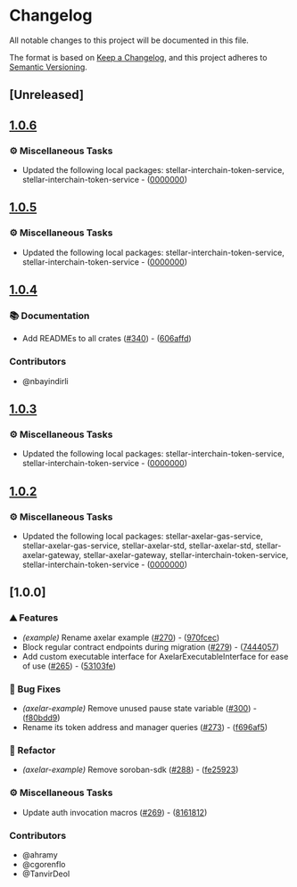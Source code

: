 # Changelog

All notable changes to this project will be documented in this file.

The format is based on [Keep a Changelog](https://keepachangelog.com/en/1.0.0/),
and this project adheres to [Semantic Versioning](https://semver.org/spec/v2.0.0.html).

## [Unreleased]

## [1.0.6](https://github.com/axelarnetwork/axelar-amplifier-stellar/compare/stellar-axelar-example-v1.0.5...stellar-axelar-example-v1.0.6)

### ⚙️ Miscellaneous Tasks

- Updated the following local packages: stellar-interchain-token-service, stellar-interchain-token-service - ([0000000](https://github.com/axelarnetwork/axelar-amplifier-stellar/commit/0000000))

## [1.0.5](https://github.com/axelarnetwork/axelar-amplifier-stellar/compare/stellar-axelar-example-v1.0.4...stellar-axelar-example-v1.0.5)

### ⚙️ Miscellaneous Tasks

- Updated the following local packages: stellar-interchain-token-service, stellar-interchain-token-service - ([0000000](https://github.com/axelarnetwork/axelar-amplifier-stellar/commit/0000000))

## [1.0.4](https://github.com/axelarnetwork/axelar-amplifier-stellar/compare/stellar-axelar-example-v1.0.3...stellar-axelar-example-v1.0.4)

### 📚 Documentation

- Add READMEs to all crates ([#340](https://github.com/axelarnetwork/axelar-amplifier-stellar/pull/340)) - ([606affd](https://github.com/axelarnetwork/axelar-amplifier-stellar/commit/606affdb67172cb6d6812f8d08f43b8f4ae6df95))

### Contributors

* @nbayindirli

## [1.0.3](https://github.com/axelarnetwork/axelar-amplifier-stellar/compare/stellar-axelar-example-v1.0.2...stellar-axelar-example-v1.0.3)

### ⚙️ Miscellaneous Tasks

- Updated the following local packages: stellar-interchain-token-service, stellar-interchain-token-service - ([0000000](https://github.com/axelarnetwork/axelar-amplifier-stellar/commit/0000000))

## [1.0.2](https://github.com/axelarnetwork/axelar-amplifier-stellar/compare/stellar-axelar-example-v1.0.1...stellar-axelar-example-v1.0.2)

### ⚙️ Miscellaneous Tasks

- Updated the following local packages: stellar-axelar-gas-service, stellar-axelar-gas-service, stellar-axelar-std, stellar-axelar-std, stellar-axelar-gateway, stellar-axelar-gateway, stellar-interchain-token-service, stellar-interchain-token-service - ([0000000](https://github.com/axelarnetwork/axelar-amplifier-stellar/commit/0000000))

## [1.0.0]

### ⛰️ Features

- *(example)* Rename axelar example ([#270](https://github.com/axelarnetwork/axelar-amplifier-stellar/pull/270)) - ([970fcec](https://github.com/axelarnetwork/axelar-amplifier-stellar/commit/970fcec38fd2e324cc924f7a66c88b7382190561))
- Block regular contract endpoints during migration ([#279](https://github.com/axelarnetwork/axelar-amplifier-stellar/pull/279)) - ([7444057](https://github.com/axelarnetwork/axelar-amplifier-stellar/commit/7444057f85f73ff8a65eedbd5ae0aad77c2e7ad4))
- Add custom executable interface for AxelarExecutableInterface for ease of use ([#265](https://github.com/axelarnetwork/axelar-amplifier-stellar/pull/265)) - ([53103fe](https://github.com/axelarnetwork/axelar-amplifier-stellar/commit/53103febaab2bf0c5e9a1a7df4f38336e0a4f50d))

### 🐛 Bug Fixes

- *(axelar-example)* Remove unused pause state variable ([#300](https://github.com/axelarnetwork/axelar-amplifier-stellar/pull/300)) - ([f80bdd9](https://github.com/axelarnetwork/axelar-amplifier-stellar/commit/f80bdd9f6ef2e516762af5f4b97aed8b841e17a4))
- Rename its token address and manager queries ([#273](https://github.com/axelarnetwork/axelar-amplifier-stellar/pull/273)) - ([f696af5](https://github.com/axelarnetwork/axelar-amplifier-stellar/commit/f696af50dc1bd1b6d1d4db1ae7f588c8ea43976f))

### 🚜 Refactor

- *(axelar-example)* Remove soroban-sdk ([#288](https://github.com/axelarnetwork/axelar-amplifier-stellar/pull/288)) - ([fe25923](https://github.com/axelarnetwork/axelar-amplifier-stellar/commit/fe25923db923d52a9eececab47f47cf32aeeb350))

### ⚙️ Miscellaneous Tasks

- Update auth invocation macros ([#269](https://github.com/axelarnetwork/axelar-amplifier-stellar/pull/269)) - ([8161812](https://github.com/axelarnetwork/axelar-amplifier-stellar/commit/816181212d2cf9c4794f4faf5c754f0832047092))

### Contributors

* @ahramy
* @cgorenflo
* @TanvirDeol